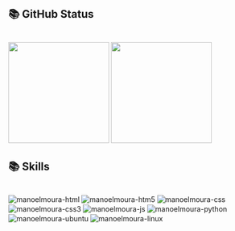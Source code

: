  ## 📚 GitHub Status
<!-- [![GitHub Streak](https://github-readme-streak-stats.herokuapp.com?user=manoelmour&theme=soft-green&hide_border=true&card_width=100)](https://git.io/streak-stats) ![Anurag's GitHub stats](https://github-readme-stats.vercel.app/api?username=manoelmoura&show_icons=true&hide_border=true&card_width=100&title_color=A7F5AA&icon_color=4CAF50&text_color=A7F5AA&bg_color=222428)
-->
<div style="display: inline_block"><br>
  <img height=200 src="https://github-readme-stats.vercel.app/api?username=manoelmoura&show_icons=true&hide_border=true&card_width=100&title_color=A7F5AA&icon_color=4CAF50&text_color=A7F5AA&bg_color=222428" />
  <img height=200  src="https://github-readme-stats.vercel.app/api/top-langs/?username=manoelmoura&layout=compact&theme=shadow_green&hide_border=true&title_color=A7F5AA&icon_color=4CAF50&text_color=A7F5AA&bg_color=222428" />
</div> 
   
## 📚 Skills
<div style="display: inline_block"><br>
  <img align="center" alt="manoelmoura-html"  src="https://img.shields.io/badge/HTML-239120?style=for-the-badge&logo=html5&logoColor=white">
  <img align="center" alt="manoelmoura-htm5"  src="https://img.shields.io/badge/HTML5-E34F26?style=for-the-badge&logo=html5&logoColor=white">
  <img align="center" alt="manoelmoura-css"  src="https://img.shields.io/badge/CSS-239120?&style=for-the-badge&logo=css3&logoColor=white">
  <img align="center" alt="manoelmoura-css3"  src="https://img.shields.io/badge/CSS3-1572B6?style=for-the-badge&logo=css3&logoColor=white">
  <img align="center" alt="manoelmoura-js"  src="https://img.shields.io/badge/JavaScript-F7DF1E?style=for-the-badge&logo=javascript&logoColor=black">
  <img align="center" alt="manoelmoura-python"  src="https://img.shields.io/badge/Python-14354C?style=for-the-badge&logo=python&logoColor=white">
  <img align="center" alt="manoelmoura-ubuntu"  src="https://img.shields.io/badge/Ubuntu-E95420?style=for-the-badge&logo=ubuntu&logoColor=white">
  <img align="center" alt="manoelmoura-linux"  src="https://img.shields.io/badge/Linux-FCC624?style=for-the-badge&logo=linux&logoColor=black">

</div>
